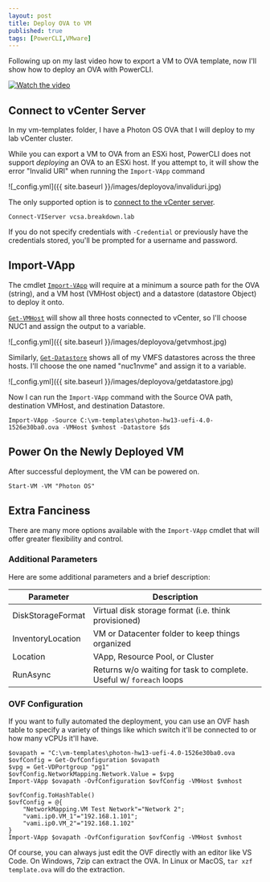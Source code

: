 ```yaml
---
layout: post
title: Deploy OVA to VM
published: true
tags: [PowerCLI,VMware]
---
```


Following up on my last video how to export a VM to OVA template, now I'll show how to deploy an OVA with PowerCLI.

[![Watch the video](https://img.youtube.com/vi/8kHbFiHTb4Q/hqdefault.jpg)](https://youtu.be/8kHbFiHTb4Q)

## Connect to vCenter Server

In my vm-templates folder, I have a Photon OS OVA that I will deploy to my lab vCenter cluster.

While you can export a VM to OVA from an ESXi host, PowerCLI does not support *deploying* an OVA to an ESXi host.
If you attempt to, it will show the error "Invalid URI" when running the `Import-VApp` command

![_config.yml]({{ site.baseurl }}/images/deployova/invaliduri.jpg)

The only supported option is to [connect to the vCenter server](https://developer.vmware.com/docs/powercli/latest/vmware.vimautomation.core/commands/connect-viserver/#Default).

````posh
Connect-VIServer vcsa.breakdown.lab
````

If you do not specify credentials with `-Credential` or previously have the credentials stored, you'll be prompted for a username and password.

## Import-VApp

The cmdlet [`Import-VApp`](https://developer.vmware.com/docs/powercli/latest/vmware.vimautomation.core/commands/import-vapp/#Default) will require at a minimum a source path for the OVA (string), and a VM host (VMHost object) and a datastore (datastore Object) to deploy it onto.

[`Get-VMHost`](https://developer.vmware.com/docs/powercli/latest/vmware.vimautomation.core/commands/get-vmhost/#Default) will show all three hosts connected to vCenter, so I'll choose NUC1 and assign the output to a variable.

![_config.yml]({{ site.baseurl }}/images/deployova/getvmhost.jpg)

Similarly, [`Get-Datastore`](https://developer.vmware.com/docs/powercli/latest/vmware.vimautomation.core/commands/get-datastore/#Default) shows all of my VMFS datastores across the three hosts. I'll choose the one named "nuc1nvme" and assign it to a variable.

![_config.yml]({{ site.baseurl }}/images/deployova/getdatastore.jpg)

Now I can run the `Import-VApp` command with the Source OVA path, destination VMHost, and destination Datastore.

````posh
Import-VApp -Source C:\vm-templates\photon-hw13-uefi-4.0-1526e30ba0.ova -VMHost $vmhost -Datastore $ds
````

## Power On the Newly Deployed VM

After successful deployment, the VM can be powered on.

````posh
Start-VM -VM "Photon OS"
````

## Extra Fanciness

There are many more options available with the `Import-VApp` cmdlet that will offer greater flexibility and control.

### Additional Parameters

Here are some additional parameters and a brief description:

Parameter | Description
--- | ---
DiskStorageFormat | Virtual disk storage format (i.e. think provisioned)
InventoryLocation | VM or Datacenter folder to keep things organized
Location | VApp, Resource Pool, or Cluster
RunAsync | Returns w/o waiting for task to complete. Useful w/ `foreach` loops

### OVF Configuration

If you want to fully automated the deployment, you can use an OVF hash table to specify a variety of things like which switch it'll be connected to or how many vCPUs it'll have.

````posh
$ovapath = "C:\vm-templates\photon-hw13-uefi-4.0-1526e30ba0.ova
$ovfConfig = Get-OvfConfiguration $ovapath
$vpg = Get-VDPortgroup "pg1"
$ovfConfig.NetworkMapping.Network.Value = $vpg
Import-VApp $ovapath -OvfConfiguration $ovfConfig -VMHost $vmhost
````

````posh
$ovfConfig.ToHashTable()
$ovfConfig = @{
    "NetworkMapping.VM Test Network"="Network 2";
    "vami.ip0.VM_1"="192.168.1.101";
    "vami.ip0.VM_2"="192.168.1.102"
}
Import-VApp $ovapath -OvfConfiguration $ovfConfig -VMHost $vmhost
````

Of course, you can always just edit the OVF directly with an editor like VS Code. On Windows, 7zip can extract the OVA. In Linux or MacOS, `tar xzf template.ova` will do the extraction.
